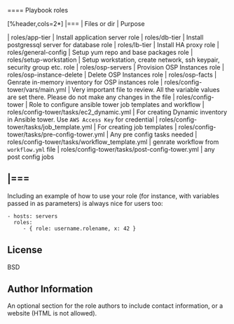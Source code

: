 ==== Playbook roles



[%header,cols=2*]
|===
| Files or dir | Purpose

| roles/app-tier | Install application server role
| roles/db-tier  | Install postgressql server for database role
| roles/lb-tier  | Install HA proxy role
| roles/general-config | Setup yum repo and base packages role
| roles/setup-workstation | Setup workstation, create network, ssh keypair, security group etc. role 
| roles/osp-servers | Provision OSP Instances role
| roles/osp-instance-delete | Delete OSP Instances role
| roles/osp-facts | Genrate in-memory inventory for OSP instances role
| roles/config-tower/vars/main.yml | Very important file to review. All the variable values are set there. Please do not make any changes in the file
| roles/config-tower | Role to configure ansible tower job templates and workflow
| roles/config-tower/tasks/ec2_dynamic.yml | For creating Dynamic inventory in Ansible tower. Use `AWS Access Key` for credential
| roles/config-tower/tasks/job_template.yml | For creating job templates
| roles/config-tower/tasks/pre-config-tower.yml | Any pre config tasks needed
| roles/config-tower/tasks/workflow_template.yml | genrate workflow from `workflow.yml` file
| roles/config-tower/tasks/post-config-tower.yml | any post config jobs

|===
----------------

Including an example of how to use your role (for instance, with variables passed in as parameters) is always nice for users too:

    - hosts: servers
      roles:
         - { role: username.rolename, x: 42 }

License
-------

BSD

Author Information
------------------

An optional section for the role authors to include contact information, or a website (HTML is not allowed).
